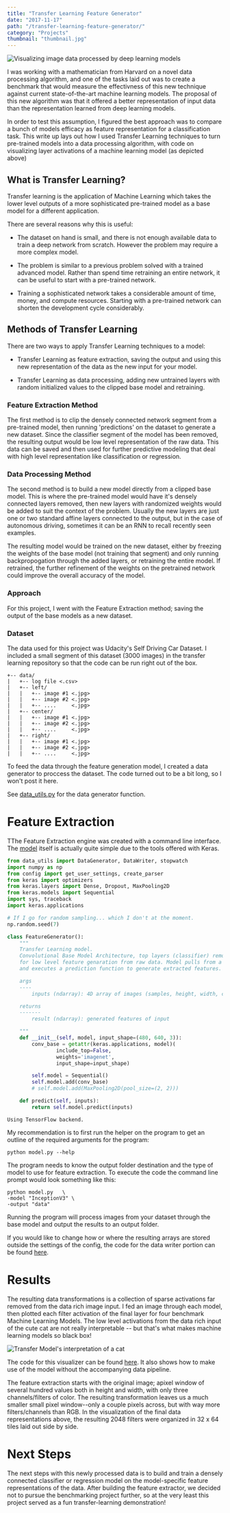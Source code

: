 ```yaml
---
title: "Transfer Learning Feature Generator"
date: "2017-11-17"
path: "/transfer-learning-feature-generator/"
category: "Projects"
thumbnail: "thumbnail.jpg"
---
```


![Visualizing image data processed by deep learning models](cat_processed.gif)

I was working with a mathematician from Harvard on a novel data processing algorithm, and one of the tasks laid out was to create a benchmark that would measure the effectivness of this new technique against current state-of-the-art machine learning models. The proposal of this new algorithm was that it offered a better representation of input data than the representation learned from deep learning models.

In order to test this assumption, I figured the best approach was to compare a bunch of models efficacy as feature representation for a classification task. This write up lays out how I used Transfer Learning techniques to turn pre-trained models into a data processing algorithm, with code on visualizing layer activations of a machine learning model (as depicted above)


## What is Transfer Learning?

Transfer learning is the application of Machine Learning which takes the lower level outputs of a more sophisticated pre-trained model as a base model for a different application.

There are several reasons why this is useful:

- The dataset on hand is small, and there is not enough available data to train a deep network from scratch. However the problem may require a more complex model.

- The problem is similar to a previous problem solved with a trained advanced model. Rather than spend time retraining an entire network, it can be useful to start  with a pre-trained network.

- Training a sophisticated network takes a considerable amount of time, money, and compute resources. Starting with a pre-trained network can shorten the development cycle considerably.

## Methods of Transfer Learning

There are two ways to apply Transfer Learning techniques to a model:

- Transfer Learning as feature extraction, saving the output and using this new representation of the data as the new input for your model.

- Transfer Learning as data processing, adding new untrained layers with random initialized values to the clipped base model and retraining.

### Feature Extraction Method

The first method is to clip the densely connected network segment from a pre-trained model, then running 'predictions' on the dataset to generate a new dataset. Since the classifier segment of the model has been removed, the resulting output would be low level representation of the raw data. This data can be saved and then used for further predictive modeling that deal with high level representation like classification or regression.

### Data Processing Method

The second method is to build a new model directly from a clipped base model. This  is where the pre-trained model would have it's densely connected layers removed, then new layers with randomized weights would be added to suit the context of the problem. Usually the new layers are just one or two standard affine layers connected to the output, but in the case of autonomous driving, sometimes it can be an RNN to recall recently seen examples.

The resulting model would be trained on the new dataset, either by freezing the weights of the base model (not training that segment) and only running backpropogation through the added layers, or retraining the entire model. If retrained, the further refinement of the weights on the pretrained network could improve the overall accuracy of the model.

### Approach

For this project, I went with the Feature Extraction method; saving the output of the base models as a new dataset.

### Dataset

The data used for this project was Udacity's Self Driving Car Dataset. I included a small segment of this dataset (3000 images) in the transfer learning repository so that the code can be run right out of the box.    

    +-- data/
    |   +-- log file <.csv>
    |   +-- left/
    |   |   +-- image #1 <.jpg>
    |   |   +-- image #2 <.jpg>       
    |   |   +-- ....     <.jpg>
    |   +-- center/
    |   |   +-- image #1 <.jpg>
    |   |   +-- image #2 <.jpg>       
    |   |   +-- ....     <.jpg>
    |   +-- right/
    |   |   +-- image #1 <.jpg>
    |   |   +-- image #2 <.jpg>       
    |   |   +-- ....     <.jpg>


To feed the data through the feature generation model, I created a data generator to proccess the dataset. The code turned out to be a bit long, so I won't post it here.

See [data_utils.py](https://github.com/JoshZastrow/Transfer-Learning/blob/master/data_utils.py#L16) for the data generator function.




# Feature Extraction

TThe Feature Extraction engine was created with a command line interface. The [model](https://github.com/JoshZastrow/Transfer-Learning/blob/master/model.py#L13) itself is actually quite simple due to the tools offered with Keras.




```python
from data_utils import DataGenerator, DataWriter, stopwatch
import numpy as np
from config import get_user_settings, create_parser
from keras import optimizers
from keras.layers import Dense, Dropout, MaxPooling2D
from keras.models import Sequential
import sys, traceback
import keras.applications

# If I go for random sampling... which I don't at the moment.
np.random.seed(7)

class FeatureGenerator():
    """
    Transfer Learning model.
    Convolutional Base Model Architecture, top layers (classifier) removed
    for low level feature genaration from raw data. Model pulls from a dataset
    and executes a prediction function to generate extracted features.

    args
    ----
        inputs (ndarray): 4D array of images (samples, height, width, channels)

    returns
    -------
        result (ndarray): generated features of input

    """
    def __init__(self, model, input_shape=(480, 640, 3)):
        conv_base = getattr(keras.applications, model)(
                include_top=False,
                weights='imagenet',
                input_shape=input_shape)

        self.model = Sequential()
        self.model.add(conv_base)
        # self.model.add(MaxPooling2D(pool_size=(2, 2)))

    def predict(self, inputs):
        return self.model.predict(inputs)
```

    Using TensorFlow backend.



My recommendation is to first run the helper on the program to get an outline of the required arguments for the program:

    python model.py --help

The program needs to know the output folder destination and the type of model to use for feature extraction. To execute the code the command line prompt would look something like this:

    python model.py   \
    -model "InceptionV3" \
    -output "data"

Running the program will process images from your dataset through the base model and output the results to an output folder.

If you would like to change how or where the resulting arrays are stored outside the settings of the config, the code for the data writer portion can be found [here](https://github.com/JoshZastrow/Transfer-Learning/blob/master/data_utils.py#L103).

# Results

The resulting data transformations is a collection of sparse activations far removed from the data rich image input. I fed an image through each model, then plotted each filter activation of the final layer for four benchmark Machine Learning Models. The low level activations from the data rich input of the cute cat are not really interpretable -- but that's what makes machine learning models so black box!

![Transfer Model's interpretation of a cat](results/CatResults.png)

The code for this visualizer can be found [here](https://github.com/JoshZastrow/Transfer-Learning/blob/master/visualizer.py#L23). It also shows how to make use of the model without the accompanying data pipeline.

The feature extraction starts with the original image; apixel window of several hundred values both in height and width, with only three channels/filters of color. The resulting transformation leaves us a much smaller small pixel window--only a couple pixels across, but with way more filters/channels than RGB. In the visualization of the final data representations above, the resulting 2048 filters were organized in 32 x 64 tiles laid out side by side.

# Next Steps

The next steps with this newly processed data is to build and train a densely connected classifier or regression model on the model-specific feature representations of the data. After building the feature extractor, we decided not to pursue the benchmarking project further, so at the very least this project served as a fun transfer-learning demonstration!
